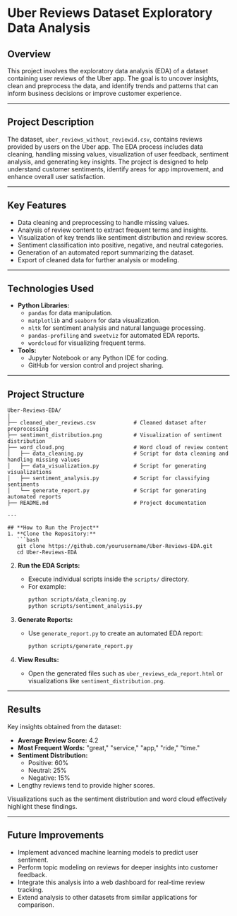 
# **Uber Reviews Dataset Exploratory Data Analysis**

## **Overview**
This project involves the exploratory data analysis (EDA) of a dataset containing user reviews of the Uber app. The goal is to uncover insights, clean and preprocess the data, and identify trends and patterns that can inform business decisions or improve customer experience.

---

## **Project Description**
The dataset, `uber_reviews_without_reviewid.csv`, contains reviews provided by users on the Uber app. The EDA process includes data cleaning, handling missing values, visualization of user feedback, sentiment analysis, and generating key insights. The project is designed to help understand customer sentiments, identify areas for app improvement, and enhance overall user satisfaction.

---

## **Key Features**
- Data cleaning and preprocessing to handle missing values.
- Analysis of review content to extract frequent terms and insights.
- Visualization of key trends like sentiment distribution and review scores.
- Sentiment classification into positive, negative, and neutral categories.
- Generation of an automated report summarizing the dataset.
- Export of cleaned data for further analysis or modeling.

---

## **Technologies Used**
- **Python Libraries:**
  - `pandas` for data manipulation.
  - `matplotlib` and `seaborn` for data visualization.
  - `nltk` for sentiment analysis and natural language processing.
  - `pandas-profiling` and `sweetviz` for automated EDA reports.
  - `wordcloud` for visualizing frequent terms.
- **Tools:**
  - Jupyter Notebook or any Python IDE for coding.
  - GitHub for version control and project sharing.

---

## **Project Structure**
```
Uber-Reviews-EDA/
│
├── cleaned_uber_reviews.csv            # Cleaned dataset after preprocessing
├── sentiment_distribution.png          # Visualization of sentiment distribution
├── word_cloud.png                      # Word cloud of review content
│   ├── data_cleaning.py                # Script for data cleaning and handling missing values
│   ├── data_visualization.py           # Script for generating visualizations
│   ├── sentiment_analysis.py           # Script for classifying sentiments
│   └── generate_report.py              # Script for generating automated reports
├── README.md                           # Project documentation

---

## **How to Run the Project**
1. **Clone the Repository:**
   ```bash
   git clone https://github.com/yourusername/Uber-Reviews-EDA.git
   cd Uber-Reviews-EDA
   ```

2. **Run the EDA Scripts:**
   - Execute individual scripts inside the `scripts/` directory.
   - For example:
     ```bash
     python scripts/data_cleaning.py
     python scripts/sentiment_analysis.py
     ```

3. **Generate Reports:**
   - Use `generate_report.py` to create an automated EDA report:
     ```bash
     python scripts/generate_report.py
     ```

4. **View Results:**
   - Open the generated files such as `uber_reviews_eda_report.html` or visualizations like `sentiment_distribution.png`.

---

## **Results**
Key insights obtained from the dataset:
- **Average Review Score:** 4.2
- **Most Frequent Words:** "great," "service," "app," "ride," "time."
- **Sentiment Distribution:** 
  - Positive: 60%
  - Neutral: 25%
  - Negative: 15%
- Lengthy reviews tend to provide higher scores.

Visualizations such as the sentiment distribution and word cloud effectively highlight these findings.

---

## **Future Improvements**
- Implement advanced machine learning models to predict user sentiment.
- Perform topic modeling on reviews for deeper insights into customer feedback.
- Integrate this analysis into a web dashboard for real-time review tracking.
- Extend analysis to other datasets from similar applications for comparison.
